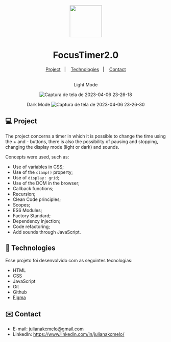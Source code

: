 <div align="center">

<img src="https://cdn0.iconfinder.com/data/icons/business-management-109/64/timer-Clock-time-Focus-target-512.png" width=100 height=100>

# FocusTimer2.0

</div>

<p align="center">
  <a href="#-projeto">Project</a>&nbsp;&nbsp;&nbsp;|&nbsp;&nbsp;&nbsp;
  <a href="#-tecnologias">Technologies</a>&nbsp;&nbsp;&nbsp;|&nbsp;&nbsp;&nbsp;
  <a href="#-contato">Contact</a><br><br>
</p>

<div id="one" align="center">
Light Mode

![Captura de tela de 2023-04-06 23-26-18](https://user-images.githubusercontent.com/54086293/230528408-50d54709-d150-48f7-a2a2-a1b47f7692d1.png)

</div>

<div id="two" align="center">

Dark Mode
![Captura de tela de 2023-04-06 23-26-30](https://user-images.githubusercontent.com/54086293/230528428-8913fb44-d82d-43c2-8dd3-2cae989625c7.png)

</div>

<div id="-projeto">

## :computer: Project

The project concerns a timer in which it is possible to change the time using the + and - buttons, there is also the possibility of pausing and stopping, changing the display mode (light or dark) and sounds.

Concepts were used, such as:

- Use of variables in CSS;
- Use of the `clamp()` property;
- Use of `display: grid`;
- Use of the DOM in the browser;
- Callback functions;
- Recursion;
- Clean Code principles;
- Scopes;
- ES6 Modules;
- Factory Standard;
- Dependency injection;
- Code refactoring;
- Add sounds through JavaScript.

</div>

<div id="-tecnologias">
  
## :rocket: Technologies

Esse projeto foi desenvolvido com as seguintes tecnologias:

- HTML  
- CSS
- JavaScript
- Git
- Github
- [Figma](https://www.figma.com/design/79zEuz1XgAB0OUHC9lzf6G/FocusTimer-2.0?node-id=0%3A1&t=F5wHqgJstwCj261j-1)

</div>

<div id="-contato">

## :envelope: Contact

- E-mail: julianakcmelo@gmail.com
- LinkedIn: https://www.linkedin.com/in/julianakcmelo/

</div>
